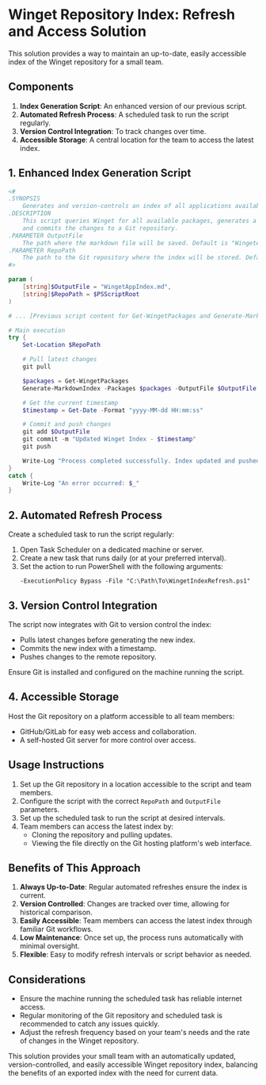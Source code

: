 # Winget Repository Index: Refresh and Access Solution


This solution provides a way to maintain an up-to-date, easily accessible index of the Winget repository for a small team.

## Components

1. **Index Generation Script**: An enhanced version of our previous script.
2. **Automated Refresh Process**: A scheduled task to run the script regularly.
3. **Version Control Integration**: To track changes over time.
4. **Accessible Storage**: A central location for the team to access the latest index.

## 1. Enhanced Index Generation Script

```powershell
<#
.SYNOPSIS
    Generates and version-controls an index of all applications available through Winget.
.DESCRIPTION
    This script queries Winget for all available packages, generates a markdown index,
    and commits the changes to a Git repository.
.PARAMETER OutputFile
    The path where the markdown file will be saved. Default is "WingetAppIndex.md" in the script directory.
.PARAMETER RepoPath
    The path to the Git repository where the index will be stored. Default is the script directory.
#>

param (
    [string]$OutputFile = "WingetAppIndex.md",
    [string]$RepoPath = $PSScriptRoot
)

# ... [Previous script content for Get-WingetPackages and Generate-MarkdownIndex functions] ...

# Main execution
try {
    Set-Location $RepoPath

    # Pull latest changes
    git pull

    $packages = Get-WingetPackages
    Generate-MarkdownIndex -Packages $packages -OutputFile $OutputFile

    # Get the current timestamp
    $timestamp = Get-Date -Format "yyyy-MM-dd HH:mm:ss"

    # Commit and push changes
    git add $OutputFile
    git commit -m "Updated Winget Index - $timestamp"
    git push

    Write-Log "Process completed successfully. Index updated and pushed to repository."
}
catch {
    Write-Log "An error occurred: $_"
}
```

## 2. Automated Refresh Process

Create a scheduled task to run the script regularly:

1. Open Task Scheduler on a dedicated machine or server.
2. Create a new task that runs daily (or at your preferred interval).
3. Set the action to run PowerShell with the following arguments:
   ```
   -ExecutionPolicy Bypass -File "C:\Path\To\WingetIndexRefresh.ps1"
   ```

## 3. Version Control Integration

The script now integrates with Git to version control the index:

- Pulls latest changes before generating the new index.
- Commits the new index with a timestamp.
- Pushes changes to the remote repository.

Ensure Git is installed and configured on the machine running the script.

## 4. Accessible Storage

Host the Git repository on a platform accessible to all team members:

- GitHub/GitLab for easy web access and collaboration.
- A self-hosted Git server for more control over access.

## Usage Instructions

1. Set up the Git repository in a location accessible to the script and team members.
2. Configure the script with the correct `RepoPath` and `OutputFile` parameters.
3. Set up the scheduled task to run the script at desired intervals.
4. Team members can access the latest index by:
   - Cloning the repository and pulling updates.
   - Viewing the file directly on the Git hosting platform's web interface.

## Benefits of This Approach

1. **Always Up-to-Date**: Regular automated refreshes ensure the index is current.
2. **Version Controlled**: Changes are tracked over time, allowing for historical comparison.
3. **Easily Accessible**: Team members can access the latest index through familiar Git workflows.
4. **Low Maintenance**: Once set up, the process runs automatically with minimal oversight.
5. **Flexible**: Easy to modify refresh intervals or script behavior as needed.

## Considerations

- Ensure the machine running the scheduled task has reliable internet access.
- Regular monitoring of the Git repository and scheduled task is recommended to catch any issues quickly.
- Adjust the refresh frequency based on your team's needs and the rate of changes in the Winget repository.

This solution provides your small team with an automatically updated, version-controlled, and easily accessible Winget repository index, balancing the benefits of an exported index with the need for current data.

